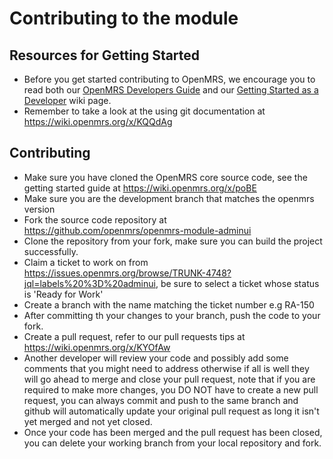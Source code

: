 # Contributing to the module

## Resources for Getting Started
- Before you get started contributing to OpenMRS, we encourage you to read both our [OpenMRS Developers Guide](http://go.openmrs.org/newdev-web) and our [Getting Started as a Developer](https://wiki.openmrs.org/x/MQAJ) wiki page.
- Remember to take a look at the using git documentation at https://wiki.openmrs.org/x/KQQdAg

## Contributing
- Make sure you have cloned the OpenMRS core source code, see the getting started guide at https://wiki.openmrs.org/x/poBE
- Make sure you are the development branch that matches the openmrs version
- Fork the source code repository at https://github.com/openmrs/openmrs-module-adminui
- Clone the repository from your fork, make sure you can build the project successfully.
- Claim a ticket to work on from https://issues.openmrs.org/browse/TRUNK-4748?jql=labels%20%3D%20adminui, be sure to select a ticket whose status is 'Ready for Work'
- Create a branch with the name matching the ticket number e.g RA-150
- After committing th your changes to your branch, push the code to your fork.
- Create a pull request, refer to our pull requests tips at https://wiki.openmrs.org/x/KYOfAw
- Another developer will review your code and possibly add some comments that you might need to address otherwise if all is well they will go ahead to merge and close your pull request, note that if you are required to make more changes, you DO NOT have to create a new pull request, you can always commit and push to the same branch and github will automatically update your original pull request as long it isn't yet merged and not yet closed.
- Once your code has been merged and the pull request has been closed, you can delete your working branch from your local repository and fork.
